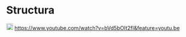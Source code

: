 # Structura
<a href="https://www.zenhub.io/" target="_blank"><img src="https://raw.githubusercontent.com/ZenHubIO/support/master/zenhub-badge.png" height="18px" alt="Powered by ZenHub"/></a>
https://www.youtube.com/watch?v=bVd5bOIt2fI&feature=youtu.be
